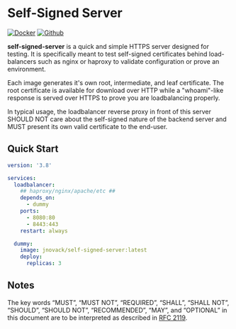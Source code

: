 # Self-Signed Server

[![Docker](https://badgen.net/badge/jnovack/self-signed-server/blue?icon=docker)](https://hub.docker.com/r/jnovack/self-signed-server)
[![Github](https://badgen.net/badge/jnovack/self-signed-server/purple?icon=github)](https://github.com/jnovack/self-signed-server)

**self-signed-server** is a quick and simple HTTPS server designed for testing.
It is specifically meant to test self-signed certificates behind load-balancers
such as nginx or haproxy to validate configuration or prove an environment.

Each image generates it's own root, intermediate, and leaf certificate.  The
root certificate is available for download over HTTP while a "whoami"-like
response is served over HTTPS to prove you are loadbalancing properly.

In typical usage, the loadbalancer reverse proxy in front of this server SHOULD
NOT care about the self-signed nature of the backend server and MUST present
its own valid certificate to the end-user.

## Quick Start

```yml
version: '3.8'

services:
  loadbalancer:
    ## haproxy/nginx/apache/etc ##
    depends_on:
      - dummy
    ports:
      - 8080:80
      - 8443:443
    restart: always

  dummy:
    image: jnovack/self-signed-server:latest
    deploy:
      replicas: 3
```

## Notes

The key words “MUST”, “MUST NOT”, “REQUIRED”, “SHALL”, “SHALL NOT”, “SHOULD”,
“SHOULD NOT”, “RECOMMENDED”, “MAY”, and “OPTIONAL” in this document are to be
interpreted as described in [RFC 2119](http://tools.ietf.org/html/rfc2119).
